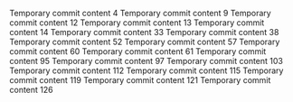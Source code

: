 Temporary commit content 4
Temporary commit content 9
Temporary commit content 12
Temporary commit content 13
Temporary commit content 14
Temporary commit content 33
Temporary commit content 38
Temporary commit content 52
Temporary commit content 57
Temporary commit content 60
Temporary commit content 61
Temporary commit content 95
Temporary commit content 97
Temporary commit content 103
Temporary commit content 112
Temporary commit content 115
Temporary commit content 119
Temporary commit content 121
Temporary commit content 126

